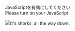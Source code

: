 JavaScriptを有効にしてください  
Please turn on your JavaScript

![](https://static.blahaj.zone/blahaj-logo.webp)It's shorks, all the way down.